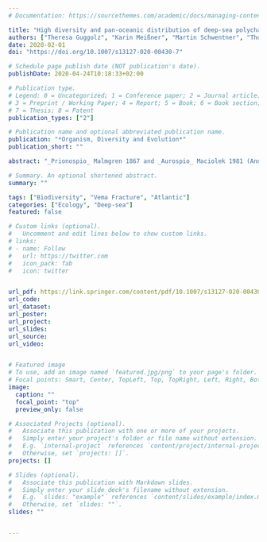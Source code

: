 ```yaml
---
# Documentation: https://sourcethemes.com/academic/docs/managing-content/

title: "High diversity and pan-oceanic distribution of deep-sea polychaetes: Prionospio and Aurospio (Annelida: Spionidae) in the Atlantic and Pacific Ocean"
authors: ["Theresa Guggolz", "Karin Meißner", "Martin Schwentner", "Thomas G Dahlgren", "Helena Wiklund", "admin", "Angelika Brandt"]
date: 2020-02-01
doi: "https://doi.org/10.1007/s13127-020-00430-7"

# Schedule page publish date (NOT publication's date).
publishDate: 2020-04-24T10:18:33+02:00

# Publication type.
# Legend: 0 = Uncategorized; 1 = Conference paper; 2 = Journal article;
# 3 = Preprint / Working Paper; 4 = Report; 5 = Book; 6 = Book section;
# 7 = Thesis; 8 = Patent
publication_types: ["2"]

# Publication name and optional abbreviated publication name.
publication: "*Organism, Diversity and Evolution*"
publication_short: ""

abstract: "_Prionospio_ Malmgren 1867 and _Aurospio_ Maciolek 1981 (Annelida: Spionidae) are polychaete genera commonly found in the deep sea. Both genera belong to the Prionospio complex, whose members are known to have limited distinguishing characters. Morphological identification of specimens from the deep sea is challenging, as fragmentation and other damages are common during sampling. These issues impede investigations into the distribution patterns of these genera in the deep sea. In this study, we employ two molecular markers (16S rRNA and 18S) to study the diversity and the distribution patterns of _Prionospio_ and _Aurospio_ from the tropical North Atlantic, the Puerto Rico Trench and the central Pacific. Based on different molecular analyses (Automated Barcode Gap Discovery, GMYC, pairwise genetic distances, phylogenetics, haplotype networks), we were able to identify and differentiate 21 lineages (three lineages composed solely of GenBank entries) that represent putative species. Seven of these lineages exhibited pan-oceanic distributions (occurring in the Atlantic as well as the Pacific) in some cases even sharing identical 16S rRNA haplotypes in both oceans. Even the lineages found to be restricted to one of the oceans were distributed over large regional scales as for example across the Mid-Atlantic Ridge from the Caribbean to the eastern Atlantic (> 3389 km). Our results suggest that members of _Prionospio_ and _Aurospio_ may have the potential to disperse across large geographic distances, largely unaffected by topographic barriers and possibly even between oceans. Their high dispersal capacities are probably explained by their free-swimming long-lived planktonic larvae."

# Summary. An optional shortened abstract.
summary: ""

tags: ["Biodiversity", "Vema Fracture", "Atlantic"]
categories: ["Ecology", "Deep-sea"]
featured: false

# Custom links (optional).
#   Uncomment and edit lines below to show custom links.
# links:
# - name: Follow
#   url: https://twitter.com
#   icon_pack: fab
#   icon: twitter


url_pdf: https://link.springer.com/content/pdf/10.1007/s13127-020-00430-7.pdf
url_code:
url_dataset: 
url_poster: 
url_project:
url_slides:
url_source:
url_video: 


# Featured image
# To use, add an image named `featured.jpg/png` to your page's folder. 
# Focal points: Smart, Center, TopLeft, Top, TopRight, Left, Right, BottomLeft, Bottom, BottomRight.
image:
  caption: ""
  focal_point: "top"
  preview_only: false

# Associated Projects (optional).
#   Associate this publication with one or more of your projects.
#   Simply enter your project's folder or file name without extension.
#   E.g. `internal-project` references `content/project/internal-project/index.md`.
#   Otherwise, set `projects: []`.
projects: []

# Slides (optional).
#   Associate this publication with Markdown slides.
#   Simply enter your slide deck's filename without extension.
#   E.g. `slides: "example"` references `content/slides/example/index.md`.
#   Otherwise, set `slides: ""`.
slides: ""


---
```

